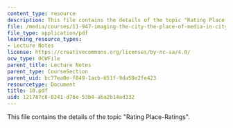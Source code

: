 ```yaml
---
content_type: resource
description: This file contains the details of the topic "Rating Place-Ratings".
file: /media/courses/11-947-imaging-the-city-the-place-of-media-in-city-design-and-development-fall-1998/121787c88241d76e53b4aba2b14ad332_10.pdf
file_type: application/pdf
learning_resource_types:
- Lecture Notes
license: https://creativecommons.org/licenses/by-nc-sa/4.0/
ocw_type: OCWFile
parent_title: Lecture Notes
parent_type: CourseSection
parent_uid: bc77ea0e-f849-1acb-651f-9da58e2fe423
resourcetype: Document
title: 10.pdf
uid: 121787c8-8241-d76e-53b4-aba2b14ad332
---
```

This file contains the details of the topic "Rating Place-Ratings".